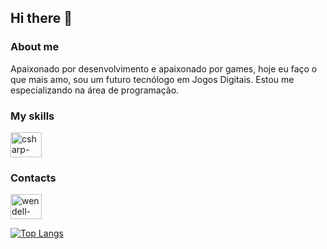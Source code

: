 ## Hi there 👋
### About me

Apaixonado por desenvolvimento e apaixonado por games, hoje eu 
faço o que mais amo, sou um futuro tecnólogo em Jogos Digitais. Estou me 
especializando na área de programação.

### My skills

<a>
<img align="center" alt="csharp-icon" height="40" width="50" src="https://cdn.jsdelivr.net/gh/devicons/devicon/icons/csharp/csharp-original.svg" style="max-width:100%;">
</a>

### Contacts

<a href="https://www.linkedin.com/in/wendell-leao/" target="_blank">
<img align="center" alt="wendell-linkedin" height="40" width="50" src="https://cdn.jsdelivr.net/gh/devicons/devicon/icons/linkedin/linkedin-original.svg" style="max-width:100%;">
</a>

[![Top Langs](https://github-readme-stats.vercel.app/api/top-langs/?username=WendellLeao)](https://github.com/WendellLeao/github-readme-stats)
